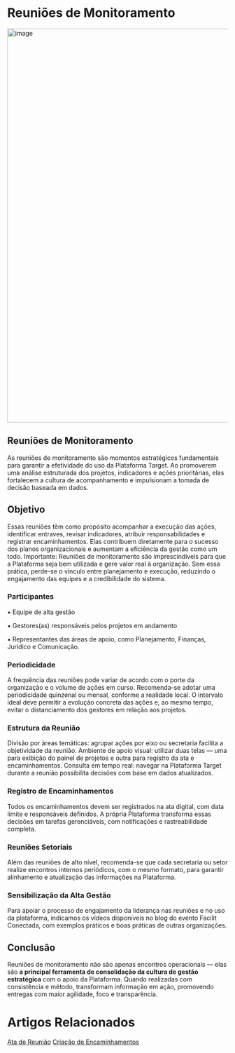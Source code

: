 # Reuniões de Monitoramento

<img width="1600" height="899" alt="image" src="https://github.com/user-attachments/assets/72368adc-f3d0-467a-b527-035d938d8b8b" />

## Reuniões de Monitoramento
As reuniões de monitoramento são momentos estratégicos fundamentais para garantir a efetividade do uso da Plataforma Target. Ao promoverem uma análise estruturada dos projetos, indicadores e ações prioritárias, elas fortalecem a cultura de acompanhamento e impulsionam a tomada de decisão baseada em dados.

## Objetivo
Essas reuniões têm como propósito acompanhar a execução das ações, identificar entraves, revisar indicadores, atribuir responsabilidades e registrar encaminhamentos. Elas contribuem diretamente para o sucesso dos planos organizacionais e aumentam a eficiência da gestão como um todo.
Importante: Reuniões de monitoramento são imprescindíveis para que a Plataforma seja bem utilizada e gere valor real à organização. Sem essa prática, perde-se o vínculo entre planejamento e execução, reduzindo o engajamento das equipes e a credibilidade do sistema.

### Participantes
▪️ Equipe de alta gestão

▪️ Gestores(as) responsáveis pelos projetos em andamento

▪️ Representantes das áreas de apoio, como Planejamento, Finanças, Jurídico e Comunicação.


### Periodicidade
A frequência das reuniões pode variar de acordo com o porte da organização e o volume de ações em curso. 
Recomenda-se adotar uma periodicidade quinzenal ou mensal, conforme a realidade local.
O intervalo ideal deve permitir a evolução concreta das ações e, ao mesmo tempo, evitar o distanciamento dos gestores em relação aos projetos.

### Estrutura da Reunião
Divisão por áreas temáticas: agrupar ações por eixo ou secretaria facilita a objetividade da reunião.
Ambiente de apoio visual: utilizar duas telas — uma para exibição do painel de projetos e outra para registro da ata e encaminhamentos.
Consulta em tempo real: navegar na Plataforma Target durante a reunião possibilita decisões com base em dados atualizados.

### Registro de Encaminhamentos
Todos os encaminhamentos devem ser registrados na ata digital, com data limite e responsáveis definidos. A própria Plataforma transforma essas decisões em tarefas gerenciáveis, com notificações e rastreabilidade completa.

### Reuniões Setoriais
Além das reuniões de alto nível, recomenda-se que cada secretaria ou setor realize encontros internos periódicos, com o mesmo formato, para garantir alinhamento e atualização das informações na Plataforma.

### Sensibilização da Alta Gestão
Para apoiar o processo de engajamento da liderança nas reuniões e no uso da plataforma, indicamos os vídeos disponíveis no blog do evento Facilit Conectada, com exemplos práticos e boas práticas de outras organizações.

## Conclusão
Reuniões de monitoramento não são apenas encontros operacionais — elas são **a principal ferramenta de consolidação da cultura de gestão estratégica** com o apoio da Plataforma. Quando realizadas com consistência e método, transformam informação em ação, promovendo entregas com maior agilidade, foco e transparência.

# Artigos Relacionados
[Ata de Reunião](docs/6.2_Atas_de_Reunião.md)
[Criação de Encaminhamentos](docs/6.3.1_Criando_Encaminhamentos.md)
